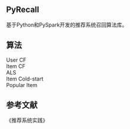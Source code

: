 ## PyRecall
基于Python和PySpark开发的推荐系统召回算法库。

## 算法
User CF  
Item CF  
ALS  
Item Cold-start  
Popular Item  


## 参考文献
《推荐系统实践》
